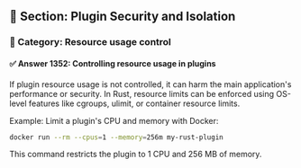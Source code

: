 ## 📘 Section: Plugin Security and Isolation  
### 🔹 Category: Resource usage control  
#### ✅ Answer 1352: Controlling resource usage in plugins

If plugin resource usage is not controlled, it can harm the main application's performance or security. In Rust, resource limits can be enforced using OS-level features like cgroups, ulimit, or container resource limits.

Example: Limit a plugin's CPU and memory with Docker:

```sh
docker run --rm --cpus=1 --memory=256m my-rust-plugin
```
This command restricts the plugin to 1 CPU and 256 MB of memory.
